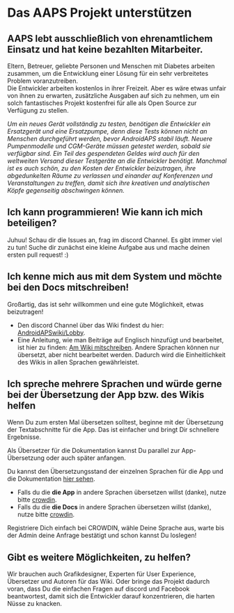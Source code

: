 # Das AAPS Projekt unterstützen

## AAPS lebt ausschließlich von ehrenamtlichem Einsatz und hat keine bezahlten Mitarbeiter.

Eltern, Betreuer, geliebte Personen und Menschen mit Diabetes arbeiten zusammen, um die Entwicklung einer Lösung für ein sehr verbreitetes Problem voranzutreiben. </br>Die Entwickler arbeiten kostenlos in ihrer Freizeit. Aber es wäre etwas unfair von ihnen zu erwarten, zusätzliche Ausgaben auf sich zu nehmen, um ein solch fantastisches Projekt kostenfrei für alle als Open Source zur Verfügung zu stellen.

*Um ein neues Gerät vollständig zu testen, benötigen die Entwickler ein Ersatzgerät und eine Ersatzpumpe, denn diese Tests können nicht an Menschen durchgeführt werden, bevor AndroidAPS stabil läuft. Neuere Pumpenmodelle und CGM-Geräte müssen getestet werden, sobald sie verfügbar sind. Ein Teil des gespendeten Geldes wird auch für den weltweiten Versand dieser Testgeräte an die Entwickler benötigt. Manchmal ist es auch schön, zu den Kosten der Entwickler beizutragen, ihre abgedunkelten Räume zu verlassen und einander auf Konferenzen und Veranstaltungen zu treffen, damit sich ihre kreativen und analytischen Köpfe gegenseitig abschwingen können.*

## Ich kann programmieren! Wie kann ich mich beteiligen?

Juhuu! Schau dir die Issues an, frag im discord Channel. Es gibt immer viel zu tun! Suche dir zunächst eine kleine Aufgabe aus und mache deinen ersten pull request! :)

## Ich kenne mich aus mit dem System und möchte bei den Docs mitschreiben!

Großartig, das ist sehr willkommen und eine gute Möglichkeit, etwas beizutragen!

* Den discord Channel über das Wiki findest du hier: [AndroidAPSwiki/Lobby](https://discord.gg/4fQUWHZ4Mw). 
* Eine Anleitung, wie man Beiträge auf Englisch hinzufügt und bearbeitet, ist hier zu finden: [Am Wiki mitschreiben](../make-a-PR.md). Andere Sprachen können nur übersetzt, aber nicht bearbeitet werden. Dadurch wird die Einheitlichkeit des Wikis in allen Sprachen gewährleistet.

## Ich spreche mehrere Sprachen und würde gerne bei der Übersetzung der App bzw. des Wikis helfen

Wenn Du zum ersten Mal übersetzen solltest, beginne mit der Übersetzung der Textabschnitte für die App. Das ist einfacher und bringt Dir schnellere Ergebnisse.

Als Übersetzer für die Dokumentation kannst Du parallel zur App-Übersetzung oder auch später anfangen.

Du kannst den Übersetzungsstand der einzelnen Sprachen für die App und die Dokumentation [hier sehen](../Administration/stateTranslations.md).

* Falls du die **die App** in andere Sprachen übersetzen willst (danke), nutze bitte [crowdin](https://crowdin.com/project/androidaps).
* Falls du die **die Docs** in andere Sprachen übersetzen willst (danke), nutze bitte [crowdin](https://crowdin.com/project/androidapsdocs). 

Registriere Dich einfach bei CROWDIN, wähle Deine Sprache aus, warte bis der Admin deine Anfrage bestätigt und schon kannst Du loslegen!

## Gibt es weitere Möglichkeiten, zu helfen?

Wir brauchen auch Grafikdesigner, Experten für User Experience, Übersetzer und Autoren für das Wiki. Oder bringe das Projekt dadurch voran, dass Du die einfachen Fragen auf discord und Facebook beantwortest, damit sich die Entwickler darauf konzentrieren, die harten Nüsse zu knacken.